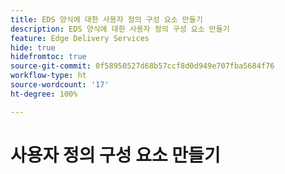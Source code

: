 ```yaml
---
title: EDS 양식에 대한 사용자 정의 구성 요소 만들기
description: EDS 양식에 대한 사용자 정의 구성 요소 만들기
feature: Edge Delivery Services
hide: true
hidefromtoc: true
source-git-commit: 0f58950527d68b57ccf8d0d949e707fba5684f76
workflow-type: ht
source-wordcount: '17'
ht-degree: 100%

---
```



# 사용자 정의 구성 요소 만들기



